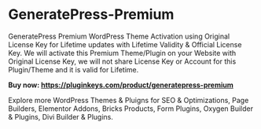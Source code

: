 # GeneratePress-Premium
GeneratePress Premium WordPress Theme Activation using Original License Key for Lifetime updates with Lifetime Validity & Official License Key. We will activate this Premium Theme/Plugin on your Website with Original License Key, we will not share License Key or Account for this Plugin/Theme and it is valid for Lifetime.

**Buy now: https://pluginkeys.com/product/generatepress-premium**

Explore more WordPress Themes & Pluigns for SEO & Optimizations, Page Builders, Elementor Addons, Bricks Products, Form Plugins, Oxygen Builder & Plugins, Divi Builder & Plugins.
